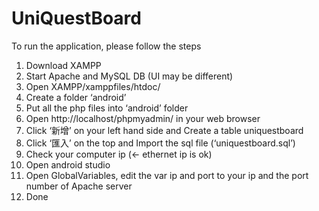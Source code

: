 # UniQuestBoard
 
To run the application, please follow the steps 
1. Download XAMPP
2. Start Apache and MySQL DB (UI may be different)
3. Open XAMPP/xamppfiles/htdoc/
4. Create a folder ‘android’
5. Put all the php files into ‘android’ folder
6. Open http://localhost/phpmyadmin/ in your web browser
7. Click ‘新增’ on your left hand side and Create a table uniquestboard
8. Click ‘匯入’ on the top and Import the sql file (‘uniquestboard.sql’) 
9. Check your computer ip (<- ethernet ip is ok)
10. Open android studio
11. Open GlobalVariables, edit the var ip and port to your ip and the port number of Apache server
12. Done
